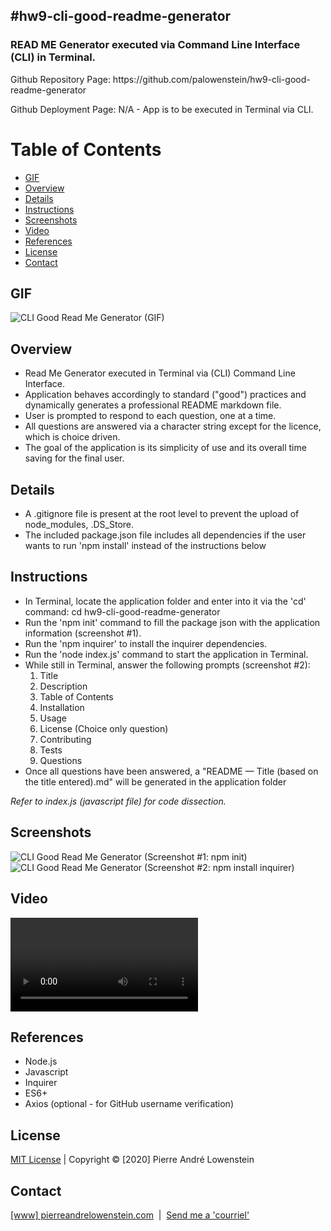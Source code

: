 ## #hw9-cli-good-readme-generator

<h3>READ ME Generator executed via Command Line Interface (CLI) in Terminal.</h3>
<p>Github Repository Page: https://github.com/palowenstein/hw9-cli-good-readme-generator</p>
<p>Github Deployment Page: N/A - App is to be executed in Terminal via CLI.</p>

# Table of Contents
  * [GIF](#Gif)
  * [Overview](#Overview)
  * [Details](#Details)
  * [Instructions](#Instructions)
  * [Screenshots](#Screenshots)
  * [Video](#Video)
  * [References](#References)
  * [License](#License)
  * [Contact](#Contact)

## GIF
![CLI Good Read Me Generator (GIF)](./demo_assets/ucla-hw9-cli-good-read-me-generator-terminal-demo.gif "CLI Good Read Me Generator (GIF)")

## Overview
<ul>
<li>Read Me Generator executed in Terminal via (CLI) Command Line Interface.</li>
<li>Application behaves accordingly to standard ("good") practices and dynamically generates a professional README markdown file.</li>
<li>User is prompted to respond to each question, one at a time.</li>
<li>All questions are answered via a character string except for the licence, which is choice driven.</li>
<li>The goal of the application is its simplicity of use and its overall time saving for the final user.</li>
</ul>

## Details
<ul>
<li>A .gitignore file is present at the root level to prevent the upload of node_modules, .DS_Store.</li>
<li>The included package.json file includes all dependencies if the user wants to run 'npm install' instead of the instructions below</li>
</ul>

## Instructions
<ul>
<li>In Terminal, locate the application folder and enter into it via the 'cd' command: cd hw9-cli-good-readme-generator</li>
<li>Run the 'npm init' command to fill the package json with the application information (screenshot #1).
<li>Run the 'npm inquirer' to install the inquirer dependencies.</li>
<li>Run the 'node index.js' command to start the application in Terminal.</li>
<li>While still in Terminal, answer the following prompts (screenshot #2):
    <ol>
    <li>Title</li>
    <li>Description</li>
    <li>Table of Contents</li>
    <li>Installation</li>
    <li>Usage</li>
    <li>License (Choice only question)</li>
    <li>Contributing</li>
    <li>Tests</li>
    <li>Questions</li>
    </ol>
<li>Once all questions have been answered, a "README — Title (based on the title entered).md" will be generated in the application folder</li>
</ul>

<p><i>Refer to index.js (javascript file) for code dissection.</i></p>

## Screenshots
![CLI Good Read Me Generator (Screenshot #1: npm init)](./demo_assets/ucla-hw9-#1-cli-good-read-me-generator-npm-init.jpg "CLI Good Read Me Generator (Screenshot #1: npm init)")
![CLI Good Read Me Generator (Screenshot #2: npm install inquirer)](./demo_assets/ucla-hw9-#2-cli-good-read-me-generator-npm-install-inquirer.jpg "CLI Good Read Me Generator (Screenshot #2: npm install inquirer)" )

## Video
![CLI Good Read Me Generator (MP4)](./demo_assets/ucla-hw9-cli-good-read-me-generator-terminal-demo.mp4 "CLI Good Read Me Generator (MP4)")

## References
<ul>
<li>Node.js</li>
<li>Javascript</li>
<li>Inquirer</li>
<li>ES6+</li>
<li>Axios (optional - for GitHub username verification)</li>
</ul>

 ## License
<p>
<a href="./MITlicense.txt">MIT License</a> | Copyright © [2020] Pierre André Lowenstein
</p>

 ## Contact
<p>
<a href="http://pierreandrelowenstein.com" title="[www] Pierre Andr&eacute; Lowenstein" target="_blank">[www] pierreandrelowenstein.com</a>
&nbsp;|&nbsp;
<a href="mailto:soundtrackspecialist@gmail.com" title="Courriel">Send me a 'courriel'</a>
</p>